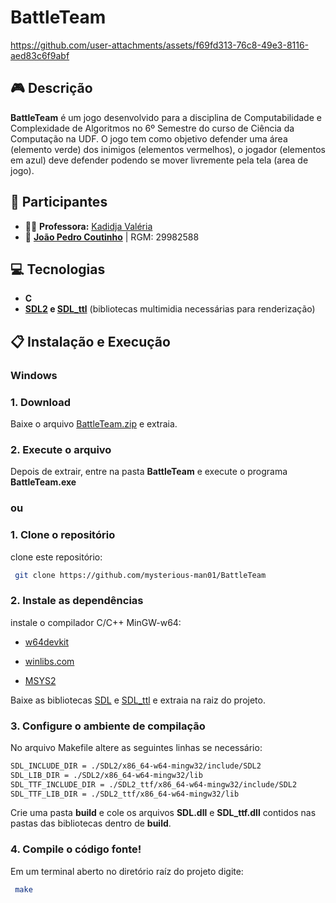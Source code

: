 # BattleTeam



https://github.com/user-attachments/assets/f69fd313-76c8-49e3-8116-aed83c6f9abf



## 🎮 Descrição

**BattleTeam** é um jogo desenvolvido para a disciplina de Computabilidade e Complexidade de Algoritmos no 6º Semestre do curso de Ciência da Computação na UDF. O jogo tem como objetivo defender uma área (elemento verde) dos inimigos (elementos vermelhos), o jogador (elementos em azul) deve defender podendo se mover livremente pela tela (area de jogo).  

## 👥 Participantes

- 👩‍🏫 **Professora:** [Kadidja Valéria](https://github.com/Kadidjah)  
- 👤 [**João Pedro Coutinho**](https://github.com/mysterious-man01) | RGM: 29982588 

## 💻 Tecnologias

- **C**
- **[SDL2](https://github.com/libsdl-org/SDL) e [SDL_ttl](https://github.com/libsdl-org/SDL_ttf)** (bibliotecas multimidia necessárias para renderização)

## 📋 Instalação e Execução

### **Windows**

### 1. Download
Baixe o arquivo [BattleTeam.zip](https://github.com/mysterious-man01/BattleTeam/releases/tag/1.0) e extraia.

### 2. Execute o arquivo
Depois de extrair, entre na pasta **BattleTeam** e execute o programa **BattleTeam.exe**

### ou

### 1. Clone o repositório

clone este repositório:
 
 ```bash
  git clone https://github.com/mysterious-man01/BattleTeam
  ```

### 2. Instale as dependências

instale o compilador C/C++ MinGW-w64:

- [w64devkit](https://github.com/skeeto/w64devkit)

- [winlibs.com](https://winlibs.com)

- [MSYS2](https://www.msys2.org)

Baixe as bibliotecas [SDL](https://github.com/libsdl-org/SDL/releases) e [SDL_ttl](https://github.com/libsdl-org/SDL_ttf/releases) e extraia na raiz do projeto.

### 3. Configure o ambiente de compilação

No arquivo Makefile altere as seguintes linhas se necessário:

 ```bash
SDL_INCLUDE_DIR = ./SDL2/x86_64-w64-mingw32/include/SDL2
SDL_LIB_DIR = ./SDL2/x86_64-w64-mingw32/lib
SDL_TTF_INCLUDE_DIR = ./SDL2_ttf/x86_64-w64-mingw32/include/SDL2
SDL_TTF_LIB_DIR = ./SDL2_ttf/x86_64-w64-mingw32/lib
  ```

Crie uma pasta **build** e cole os arquivos **SDL.dll** e **SDL_ttf.dll** contidos nas pastas das bibliotecas dentro de **build**.

### 4. Compile o código fonte!

Em um terminal aberto no diretório raíz do projeto digite:

 ```bash
  make
  ```

